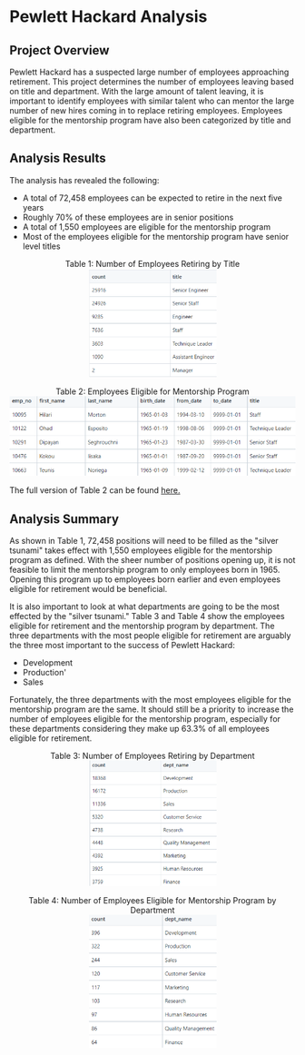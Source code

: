# Pewlett Hackard Analysis

## Project Overview

Pewlett Hackard has a suspected large number of employees approaching retirement. This project determines the number of employees leaving based on title and department. With the large amount of talent leaving, it is important to identify employees with similar talent who can mentor the large number of new hires coming in to replace retiring employees. Employees eligible for the mentorship program have also been categorized by title and department.

## Analysis Results

The analysis has revealed the following:
- A total of 72,458 employees can be expected to retire in the next five years
- Roughly 70% of these employees are in senior positions
- A total of 1,550 employees are eligible for the mentorship program
- Most of the employees eligible for the mentorship program have senior level titles

<p align="center">
  Table 1: Number of Employees Retiring by Title</br>
  <img width="225" alt="Retiring_titles" src="https://github.com/skgolden13/Pewlett_Hackard_Analysis/blob/main/Data/retiring_titles.PNG"></br>
</p>

<p align="center">
  Table 2: Employees Eligible for Mentorship Program</br>
  <img width="900" alt="Mentorship_eligibility" src="https://github.com/skgolden13/Pewlett_Hackard_Analysis/blob/main/Data/mentorship_eligibility.PNG"></br>
</p>

The full version of Table 2 can be found [here.](https://github.com/skgolden13/Pewlett_Hackard_Analysis/blob/main/Data/mentorship_eligibility.csv)

## Analysis Summary

As shown in Table 1, 72,458 positions will need to be filled as the "silver tsunami" takes effect with 1,550 employees eligible for the mentorship program as defined. With the sheer number of positions opening up, it is not feasible to limit the mentorship program to only employees born in 1965. Opening this program up to employees born earlier and even employees eligible for retirement would be beneficial.

It is also important to look at what departments are going to be the most effected by the "silver tsunami." Table 3 and Table 4 show the employees eligible for retirement and the mentorship program by department. The three departments with the most people eligible for retirement are arguably the three most important to the success of Pewlett Hackard:
- Development
- Production'
- Sales

Fortunately, the three departments with the most employees eligible for the mentorship program are the same. It should still be a priority to increase the number of employees eligible for the mentorship program, especially for these departments considering they make up 63.3% of all employees eligible for retirement.

<p align="center">
  Table 3: Number of Employees Retiring by Department</br>
  <img width="225" alt="retiring_dept_count" src="https://github.com/skgolden13/Pewlett_Hackard_Analysis/blob/main/Data/retiring_dept_count.PNG"></br>
</p>

<p align="center">
  Table 4: Number of Employees Eligible for Mentorship Program by Department</br>
  <img width="225" alt="mentor_dept_count" src="https://github.com/skgolden13/Pewlett_Hackard_Analysis/blob/main/Data/mentor_dept_count.PNG"></br>
</p>
